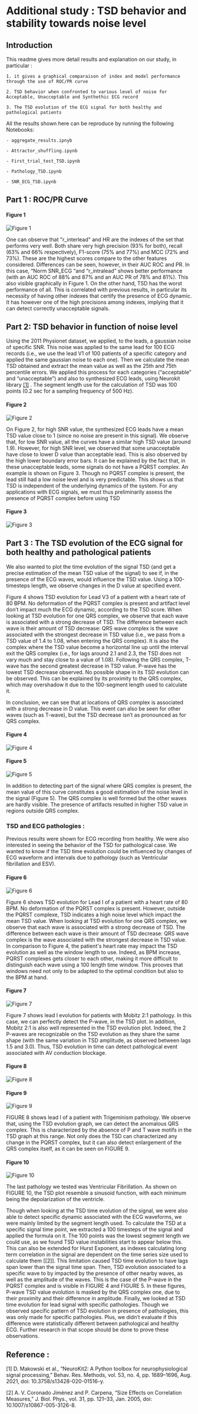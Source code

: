 # Additional study : TSD behavior and stability towards noise level

## Introduction

This readme gives more detail results and explanation on our study, in particular  :
    
    1. it gives a graphical comparaison of index and model performance through the use of ROC/PR curve

    2. TSD behavior when confronted to various level of noise for Acceptable, Unacceptable and Synthethic ECG record
    
    3. The TSD evolution of the ECG signal for both healthy and pathological patients

All the results shown here can be reproduce by running the following Notebooks:

    - aggregate_results.ipnyb

    - Attractor_shuffling.ipynb

    - First_trial_test_TSD.ipynb

    - Pathology_TSD.ipynb

    - SNR_ECG_TSD.ipynb

## Part 1 : ROC/PR Curve 
#### Figure 1
![Figure 1](Images/Figure10.png "Figure 1: ROC and PR curves and AUC value (for each curve) for all indexes tested as well as the TSD based SQA method. These AUC curves are obtained using our label convention (i.e., unacceptable ECG are the class 1 we want to predict). The AUC value is given in the legend. The black dashed line corresponds to the case where the model has no class separation capacity (with AUC = 0.5)")

One can observe that "r\_interlead" and HR are the indexes of the set that performs very well.  Both share very high precision (93% for both), recall (63% and 66% respectively), F1-score (75% and 77%) and MCC (72% and 73%). These are the highest scores compare to the other features considered. Differences can be seen, however, in their AUC ROC and PR. In this case, “Norm SNR\_ECG  “and “r\_intralead” shows better performance (with an AUC ROC of 88% and 87% and an AUC PR of 78% and 81%). This also visible graphically in Figure 1. On the other hand, TSD has the worst performance of all. This is correlated with previous results, in particular its necessity of having other indexes that certify the presence of ECG dynamic. It has however one of the high precisions among indexes, implying that it can detect correctly unacceptable signals.

## Part 2: TSD behavior in function of noise level

Using the 2011 Physionet dataset, we applied, to the leads, a gaussian noise of specific SNR. This noise was applied to the same lead for 100 ECG records (i.e., we use the lead V1 of 100 patients of a specific category and applied the same gaussian noise to each one). Then we calculate the mean TSD obtained and extract the mean value as well as the 25th and 75th percentile errors. We applied this process for each categories (“acceptable” and “unacceptable”) and also to synthesized ECG leads, using Neurokit library [[1]](#1) . The segment length use for the calculation of TSD was 100 points (0.2 sec for a sampling frequency of 500 Hz).
#### Figure 2
![Figure 2](Images/Figure1.png "Figure 2 : Evolution of the mean TSD value in functions of the observational noise level. Using the physionet 2011 dataset, we have this evolution for each category as well as purely synthesize ECG lead.")

On Figure 2, for high SNR value, the synthesized ECG leads have a mean TSD value close to 1 (since no noise are present in this signal). We observe that, for low SNR value, all the curves have a similar high TSD value (around 1.9). However, for high SNR level, we observed that some unacceptable have close to lower D value than acceptable lead. This is also observed by the high lower boundary error bars. It can be explained by the fact that, in these unacceptable leads, some signals do not have a PQRST complex. An example is shown on Figure 3. Though no PQRST complex is present, the lead still had a low noise level and is very predictable. This shows us that TSD is independent of the underlying dynamics of the system. For any applications with ECG signals, we must thus preliminarily assess the presence of PQRST complex before using TSD
#### Figure 3
![Figure 3](Images/Figure2.png "Figure 3 : Example of an unacceptable lead with low TSD value")

## Part 3 : The TSD evolution of the ECG signal for both healthy and pathological patients

We also wanted to plot the time evolution of the signal TSD (and get a precise estimation of the mean TSD value of the signal) to see if, in the presence of the ECG waves, would influence the TSD value. Using a 100-timesteps length, we observe changes in the D value at specified event. 

Figure 4 shows TSD evolution for Lead V3 of a patient with a heart rate of 80 BPM. No deformation of the PQRST complex is present and artifact level don’t impact much the ECG dynamic, according to the TSD score.  When looking at TSD evolution for one QRS complex, we observe that each wave is associated with a strong decrease of TSD. The difference between each wave is their amount of TSD decrease: QRS wave complex is the wave associated with the strongest decrease in TSD value (i.e., we pass from a TSD value of 1.4 to 1.08, when entering the QRS complex). It is also the complex where the TSD value become a horizontal line up until the interval exit the QRS complex (i.e., for lags around 2.1 and 2.3, the TSD does not vary much and stay close to a value of 1.08). Following the QRS complex, T-wave has the second greatest decrease in TSD value. P-wave has the lowest TSD decrease observed. No possible shape in its TSD evolution can be observed. This can be explained by its proximity to the QRS complex, which may overshadow it due to the 100-segment length used to calculate it.

In conclusion, we can see that at locations of QRS complex is associated with a strong decrease in D value. This event can also be seen for other waves (such as T-wave), but the TSD decrease isn’t as pronounced as for QRS complex. 
#### Figure 4
![Figure 4](Images/Figure3.png "Figure 4 : TSD time evolution of Lead V1 signal from two different patients, under sinus rhythm with 30 BPM.")

#### Figure 5
![Figure 5](Images/Figure4.png "Figure 5 : Time evolution of leads and TSD value for the entire signal and at a specific time interval. The mean TSD value of the signal is given. ")

In addition to detecting part of the signal where QRS complex is present, the mean value of this curve constitutes a good estimation of the noise level in the signal (Figure 5). The QRS complex is well formed but the other waves are hardly visible. The presence of artifacts resulted in higher TSD value in regions outside QRS complex.

### TSD and ECG pathologies : 

Previous results were shown for ECG recording from healthy. We were also interested in seeing the behavior of the TSD for pathological case. We wanted to know if the TSD time evolution could be influenced by changes of ECG waveform and intervals due to pathology (such as Ventricular fibrillation and ESV).
#### Figure 6
![Figure 6](Images/Figure5.png "Figure 6 : TSD evolution for different lags of a 100 points long interval through the signal. The lead recording used in this figure came from a patient showing bradycardia and no changes in ECG waveform")

Figure 6 shows TSD evolution for Lead I of a patient with a heart rate of 80 BPM. No deformation of the PQRST complex is present. However, outside the PQRST complexe, TSD indicates a high noise level which impact the mean TSD value.  When looking at TSD evolution for one QRS complex, we observe that each wave is associated with a strong decrease of TSD. The difference between each wave is their amount of TSD decrease: QRS wave complex is the wave associated with the strongest decrease in TSD value. In comparison to Figure 4, the patient's heart rate may impact the TSD evolution as well as the window length to use. Indeed, as BPM increase, PQRST complexes gets closer to each other, making it more difficult to distinguish each wave using a 100 length time window. This prooves that windows need not only to be adapted to the optimal condition but also to the BPM at hand.

#### Figure 7
![Figure 7](Images/Figure6.png "Figure 7 : TSD evolution for different lags of a 100 points long interval through the signal. The lead recording used in this figure came from a patient showing a Mobitz 2:1 conduction pathology (i.e., Block of AV conduction leading to apparition of 2 P-wave for 1 QRS wave")

Figure 7 shows lead I evolution for patients with Mobitz 2:1 pathology. In this case, we can perfectly detect the P-wave, in the TSD plot. In addition, Mobitz 2:1 is also well represented in the TSD evolution plot. Indeed, the 2 P-waves are recognizable on the TSD evolution as they share the same shape (with the same variation in TSD amplitude, as observed between lags 1.5 and 3.0). Thus, TSD evolution in time can detect pathological event associated with AV conduction blockage.
#### Figure 8
![Figure 8](Images/Figure7.png "Figure 8 : TSD evolution for different lags of a 100 points long interval through the signal. The lead recording used in this figure came from a patient showing a Trigeminism pathology (i.e., presence of an PVC (or ESA) due to excitable node, that send a shock after two heartbeats. Trigeminism is characterized by presence of additional P-wave (noted P’) which is followed by a PVC).")
#### Figure 9
![Figure 9](Images/Figure8.png "Figure 9 : TSD evolution for different lags of a 100 points long interval through the signal. The lead recording used in this figure came from a patient showing a Bigeminism pathology (i.e., presence of an PVC (or ESA) due to excitable node, that send a shoch after one heartbeat).")


FIGURE 8 shows lead I of a patient with Trigeminism pathology. We observe that, using the TSD evolution graph, we can detect the anomalous QRS complex. This is characterized by the absence of P and T wave motifs in the TSD graph at this range. Not only does the TSD can characterized any change in the PQRST complex, but it can also detect enlargement of the QRS complex itself, as it can be seen on FIGURE 9.
#### Figure 10
![Figure 10](Images/Figure9.png "Figure 10 : TSD evolution for different lags of a 100 points long interval through the signal. The lead recording used in this figure came from a patient showing Ventricular Fibrillation (i.e., Multiple ventricular nodes discharging rapidly).")

The last pathology we tested was Ventricular Fibrillation. As shown on FIGURE 10, the TSD plot resemble a sinusoid function, with each minimum being the depolarization of the ventricle. 

Though when looking at the TSD time evolution of the signal, we were also able to detect specific dynamic associated with the ECG waveforms, we were mainly limited by the segment length used. To calculate the TSD at a specific signal time point, we extracted a 100 timesteps  of the signal and applied the formula on it. The 100 points was the lowest segment length we could use, as we found TSD value instabilities start to appear below this. This can also be extended for Hurst Exponent, as indexes calculating long term correlation in the signal are dependent on the time series size used to calculate them [[2]]. This limitation caused TSD time evolution to have lags span lower than the signal time span. Then, TSD evolution associated to a specific wave to by impacted by the presence of other nearby waves, as well as the amplitude of the waves. This is the case of the P-wave in the PQRST complex and is visible in FIGURE 4 and FIGURE 5. In these figures, P-wave TSD value evolution is masked by the QRS complex one, due to their proximity and their difference in amplitude. Finally, we looked at TSD time evolution for lead signal with specific pathologies. Though we observed specific pattern of TSD evolution in presence of pathologies, this was only made for specific pathologies. Plus, we didn’t evaluate if this difference were statistically different between pathological and healthy ECG. Further research in that scope should be done to prove these observations.

## Reference : 
<a id="1">[1]</a>
D. Makowski et al., “NeuroKit2: A Python toolbox for neurophysiological signal processing,” Behav. Res. Methods, vol. 53, no. 4, pp. 1689–1696, Aug. 2021, doi: 10.3758/s13428-020-01516-y.

<a id="2">[2]</a>
A. V. Coronado Jiménez and P. Carpena, “Size Effects on Correlation Measures,” J. Biol. Phys., vol. 31, pp. 121–33, Jan. 2005, doi: 10.1007/s10867-005-3126-8.